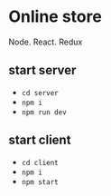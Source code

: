# Online store
 Node. React. Redux
 
 ## start server
 - `cd server`
 - `npm i`
 - `npm run dev`
 
 ## start client
 - `cd client`
 - `npm i`
 - `npm start`
